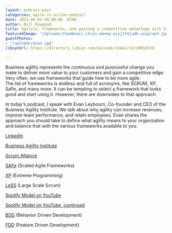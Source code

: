 ```yaml
---
layout: podcast-post
categories: agile-in-action-podcast
date: 2021-08-03 00:00:00 -0700
author: Bill Raymond
title: Agility, frameworks, and gaining a competitive advantage with Evan Leybourn
featuredImage: "/uploads/thumbnail_chris-abney-wjsj1f4judk-unsplash.jpg"
guestPhotos:
- "/uploads/evan.jpg"
libsynUrl: https://directory.libsyn.com/episode/index/id/20016338

---
```

Business agility represents the continuous and purposeful change you make to deliver more value to your customers and gain a competitive edge. Very often, we use frameworks that guide how to be more agile.  
 The list of frameworks is endless and full of acronyms, like SCRUM, XP, SaFe, and many more. It can be tempting to select a framework that looks good and start using it. However, there are downsides to that approach.  
   
 In today's podcast, I speak with Evan Leybourn, Co-founder and CEO of the Business Agility Institute. We talk about why agility can increase revenues, improve team performance, and retain employees. Evan shares the approach you should take to define what agility means to your organization and balance that with the various frameworks available to you.

[LinkedIn](https://www.linkedin.com/in/evanleybourn/ "LinkedIn")

[Business Agility Institute](https://businessagility.institute/ "Business Agility Institute")

[Scrum Alliance](https://www.scrumalliance.org/ "Scrum Alliance")

[SAFe](https://www.scaledagileframework.com/ "SAFe") (Scaled Agile Frameworks)

[XP](https://www.agilealliance.org/glossary/xp/#q=\~(infinite\~false\~filters\~(postType\~(\~'post\~'aa_book\~'aa_event_session\~'aa_experience_report\~'aa_glossary\~'aa_research_paper\~'aa_video)\~tags\~(\~'xp))\~searchTerm\~'\~sort\~false\~sortDirection\~'asc\~page\~1) "XP") (Extreme Programming)

[LeSS](https://less.works/less/framework/index "LeSS") (Large Scale Scrum)

[Spotify Model on YouTube](https://www.youtube.com/watch?v=Yvfz4HGtoPc&list=PLaEqoYnARQrTewzxx9t2IUnAcfLVB0TTu "Spotify Model on YouTube")

[Spotify Model on YouTube, continued](https://www.youtube.com/watch?v=vOt4BbWLWQw&list=PLaEqoYnARQrTewzxx9t2IUnAcfLVB0TTu&index=2 "Spotify Model on YouTube, continued")

[BDD](https://www.agilealliance.org/glossary/bdd/#q=\~(infinite\~false\~filters\~(postType\~(\~'page\~'post\~'aa_book\~'aa_event_session\~'aa_experience_report\~'aa_glossary\~'aa_research_paper\~'aa_video)\~tags\~(\~'bdd))\~searchTerm\~'\~sort\~false\~sortDirection\~'asc\~page\~1) "BDD") (Behavior Driven Development) 

[FDD](http://agilemodeling.com/essays/fdd.htm "FDD") (Feature Driven Development)